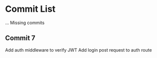 # Commit List

... Missing commits

## Commit 7

Add auth middleware to verify JWT
Add login post request to auth route
